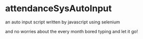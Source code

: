 # attendanceSysAutoInput

an auto input script written by javascript using selenium

and no worries about the every month bored typing and let it go!

